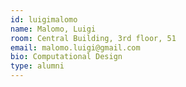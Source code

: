```yaml
---
id: luigimalomo
name: Malomo, Luigi
room: Central Building, 3rd floor, 51
email: malomo.luigi@gmail.com
bio: Computational Design
type: alumni
---
```

